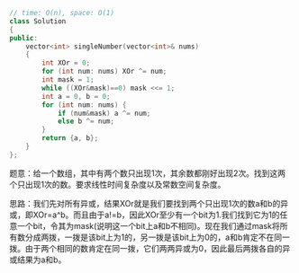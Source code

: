 ```CPP
// time: O(n), space: O(1)
class Solution
{
public:
    vector<int> singleNumber(vector<int>& nums) 
    {
        int XOr = 0;
        for (int num: nums) XOr ^= num;
        int mask = 1;
        while ((XOr&mask)==0) mask <<= 1;
        int a = 0, b = 0;
        for (int num: nums) {
            if (num&mask) a ^= num;
            else b ^= num;
        }
        return {a, b};
    }
};
```

题意：给一个数组，其中有两个数只出现1次，其余数都刚好出现2次。找到这两个只出现1次的数。要求线性时间复杂度以及常数空间复杂度。

思路：我们先对所有异或，结果XOr就是我们要找到两个只出现1次的数a和b的异或，即XOr=a^b。而且由于a!=b，因此XOr至少有一个bit为1.我们找到它为1的任意一个bit，令其为mask(说明这一个bit上a和b不相同)。现在我们通过mask将所有数分成两拨，一拨是该bit上为1的，另一拨是该bit上为0的，a和b肯定不在同一拨。由于两个相同的数肯定在同一拨，它们两两异或为0，因此最后两拨各自的异或结果为a和b。